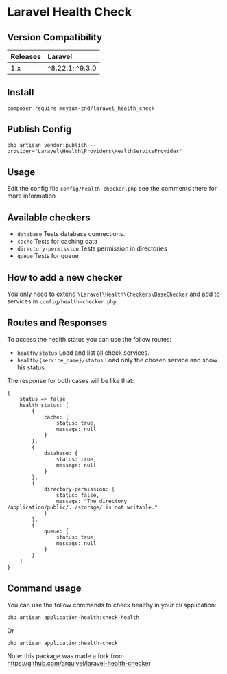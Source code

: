 # Laravel Health Check

## Version Compatibility

| Releases | Laravel          |
|:---------|:-----------------|
| 1.x      | ^8.22.1; ^9.3.0  |

## Install

```shell script
composer require meysam-znd/laravel_health_check
```
## Publish Config
```
php artisan vendor:publish --provider="Laravel\Health\Providers\HealthServiceProvider"

```
## Usage
Edit the config file `config/health-checker.php` see the comments there for more information

## Available checkers
- `database` Tests database connections.
- `cache` Tests for caching data
- `directory-permission` Tests permission in directories
- `queue` Tests for queue

## How to add a new checker
You only need to extend `\Laravel\Health\Checkers\BaseChecker` and add to services in `config/health-checker.php`.

## Routes and Responses

To access the health status you can use the follow routes:

- `health/status` Load and list all check services.
- `health/{service_name}/status` Load only the chosen service and show his status.

The response for both cases will be like that:

```
{
    status => false
    health_status: [
        {
            cache: {
                status: true,
                message: null
            }
        },
        {
            database: {
                status: true,
                message: null
            }
        },
        {
            directory-permission: {
                status: false,
                message: "The directory /application/public/../storage/ is not writable."
            }
        },
        {
            queue: {
                status: true,
                message: null
            }
        }
    ]
}
```

## Command usage

You can use the follow commands to check healthy in your cli application:

```sh
php artisan application-health:check-health
```
Or

```sh
php artisan application:health-check
```
Note: this package was made a fork from https://github.com/arquivei/laravel-health-checker
